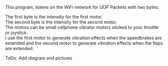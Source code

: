 This program, listens on the WiFi network for UDP Packets with two bytes.  

The first byte is the intensity for the first motor.  
The second byte is the intensity for the second motor.  
The motors can be small cellphone vibrator motors sticked to your throttle or joystick.   
I use the first motor to generate vibration effects when the speedbrakes are extended and the second motor to generate vibration effects when the flaps are extended.

ToDo: Add diagram and pictures
